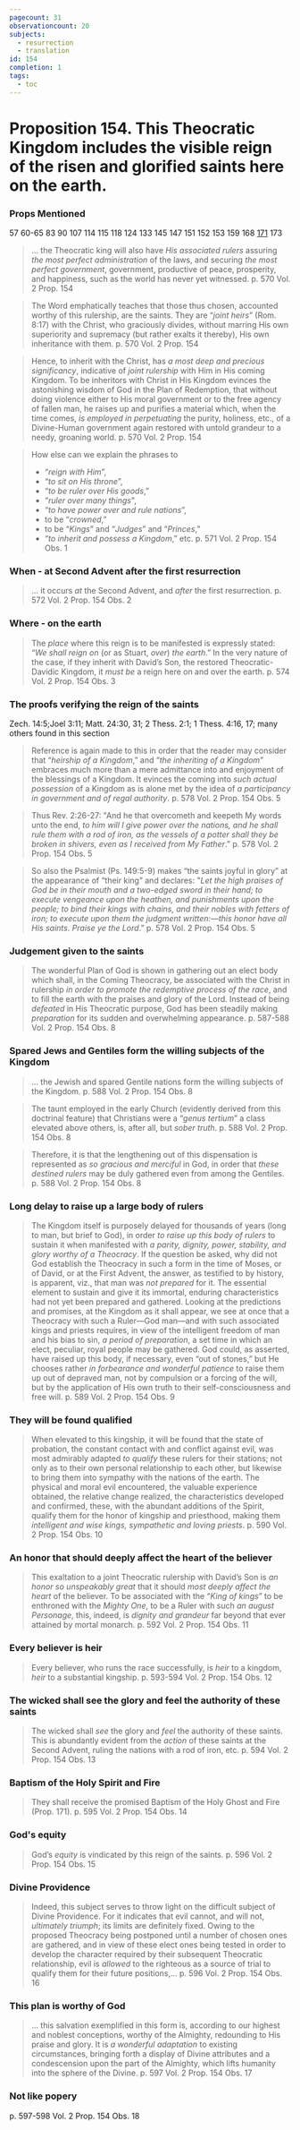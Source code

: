 ```yaml
---
pagecount: 31
observationcount: 20
subjects:
  - resurrection
  - translation
id: 154
completion: 1
tags:
  - toc
---
```

# Proposition 154. This Theocratic Kingdom includes the visible reign of the risen and glorified saints here on the earth.
### Props Mentioned
57 60-65 83 90 107 114 115 118 124 133 145 147 151 152 153 159 168 [171](Proposition%20171.%20This%20Kingdom%20is%20connected%20with%20the%20Baptism%20of%20the%20Holy%20Ghost%20and%20of%20Fire..md) 173

>... the Theocratic king will also have *His associated rulers* assuring *the most perfect administration* of the laws, and securing *the most perfect government*, government, productive of peace, prosperity, and happiness, such as the world has never yet witnessed.
>p. 570 Vol. 2 Prop. 154

>The Word emphatically teaches that those thus chosen, accounted worthy of this rulership, are the saints. They are “*joint heirs*” (Rom. 8:17) with the Christ, who graciously divides, without marring His own superiority and supremacy (but rather exalts it thereby), His own inheritance with them.
>p. 570 Vol. 2 Prop. 154

>Hence, to inherit with the Christ, has *a most deep and precious significancy*, indicative of *joint rulership* with Him in His coming Kingdom. To be inheritors with Christ in His Kingdom evinces the astonishing wisdom of God in the Plan of Redemption, that without doing violence either to His moral government or to the free agency of fallen man, he raises up and purifies a material which, when the time comes, *is employed in perpetuating* the purity, holiness, etc., of a Divine-Human government again restored with untold grandeur to a needy, groaning world.
>p. 570 Vol. 2 Prop. 154

>How else can we explain the phrases to
>- “*reign with Him*”, 
>- “*to sit on His throne*”, 
>- “*to be ruler over His goods*,” 
>- “*ruler over many things*", 
>- “*to have power over and rule nations*”, 
>- to be “*crowned*,” 
>- to be “*Kings*” and “*Judges*” and “*Princes*,” 
>- “*to inherit and possess a Kingdom*,” etc.
> p. 571 Vol. 2 Prop. 154 Obs. 1
### When - at Second Advent after the first resurrection
>... it occurs *at* the Second Advent, and *after* the first resurrection.
>p. 572 Vol. 2 Prop. 154 Obs. 2
### Where - on the earth
>The *place* where this reign is to be manifested is expressly stated: “*We shall reign on* (or as Stuart, *over*) *the earth*.” In the very nature of the case, if they inherit with David’s Son, the restored Theocratic-Davidic Kingdom, it *must be* a reign here on and over the earth.
>p. 574 Vol. 2 Prop. 154 Obs. 3
### The proofs verifying the reign of the saints
Zech. 14:5;Joel 3:11; Matt. 24:30, 31; 2 Thess. 2:1; 1 Thess. 4:16, 17; many others found in this section
>Reference is again made to this in order that the reader may consider that “*heirship of a Kingdom*,” and “*the inheriting of a Kingdom*” embraces much more than a mere admittance into and enjoyment of the blessings of a Kingdom. It evinces the coming into *such actual possession* of a Kingdom as is alone met by the idea of *a participancy in government and of regal authority*.
>p. 578 Vol. 2 Prop. 154 Obs. 5

>Thus Rev. 2:26-27:  "And he that overcometh and keepeth My words unto the end, *to him will I give power over the nations, and he shall rule them with a rod of iron, as the vessels of a potter shall they be broken in shivers, even as I received from My Father*.”
>p. 578 Vol. 2 Prop. 154 Obs. 5

>So also the Psalmist (Ps. 149:5-9) makes “the saints joyful in glory” at the appearance of “their king” and declares:  "*Let the high praises of God be in their mouth and a two-edged sword in their hand; to execute vengeance upon the heathen, and punishments upon the people; to bind their kings with chains, and their nobles with fetters of iron; to execute upon them the judgment written:—this honor have all His saints. Praise ye the Lord*.”
>p. 578 Vol. 2 Prop. 154 Obs. 5
### Judgement given to the saints
>The wonderful Plan of God is shown in gathering out an elect body which shall, in the Coming Theocracy, be associated with the Christ in rulership *in order to promote the redemptive process of the race*, and to fill the earth with the praises and glory of the Lord. Instead of being *defeated* in His Theocratic purpose, God has been steadily making *preparation* for its sudden and overwhelming appearance.
>p. 587-588 Vol. 2 Prop. 154 Obs. 8
### Spared Jews and Gentiles form the willing subjects of the Kingdom
>... the Jewish and spared Gentile nations form the willing subjects of the Kingdom.
>p. 588 Vol. 2 Prop. 154 Obs. 8

>The taunt employed in the early Church (evidently derived from this doctrinal feature) that Christians were a “*genus tertium*” a class elevated above others, is, after all, but *sober truth*.
>p. 588 Vol. 2 Prop. 154 Obs. 8

>Therefore, it is that the lengthening out of this dispensation is represented as *so gracious and merciful* in God, in order that *these destined rulers* may be duly gathered even from among the Gentiles.
>p. 588 Vol. 2 Prop. 154 Obs. 8
### Long delay to raise up a large body of rulers
>The Kingdom itself is purposely delayed for thousands of years (long to man, but brief to God), in order *to raise up this body of rulers* to sustain it when manifested with *a parity, dignity, power, stability, and glory worthy of a Theocracy*. If the question be asked, why did not God establish the Theocracy in such a form in the time of Moses, or of David, or at the First Advent, the answer, as testified to by history, is apparent, viz., that man was *not prepared* for it. The essential element to sustain and give it its immortal, enduring characteristics had not yet been prepared and gathered. Looking at the predictions and promises, at the Kingdom as it shall appear, we see at once that a Theocracy with such a Ruler—God man—and with such associated kings and priests requires, in view of the intelligent freedom of man and his bias to sin, *a period of preparation*, a set time in which an elect, peculiar, royal people may be gathered. God could, as asserted, have raised up this body, if necessary, even “out of stones,” but He chooses rather *in forbearance and wonderful patience* to raise them up out of depraved man, not by compulsion or a forcing of the will, but by the application of His own truth to their self-consciousness and free will.
>p. 589 Vol. 2 Prop. 154 Obs. 9
### They will be found qualified
>When elevated to this kingship, it will be found that the state of probation, the constant contact with and conflict against evil, was most admirably adapted *to qualify* these rulers for their stations; not only as to their own personal relationship to each other, but likewise to bring them into sympathy with the nations of the earth. The physical and moral evil encountered, the valuable experience obtained, the relative change realized, the characteristics developed and confirmed, these, with the abundant additions of the Spirit, qualify them for the honor of kingship and priesthood, making them *intelligent and wise kings, sympathetic and loving priests*.
>p. 590 Vol. 2 Prop. 154 Obs. 10
### An honor that should deeply affect the heart of the believer
>This exaltation to a joint Theocratic rulership with David’s Son is *an honor so unspeakably great* that it should *most deeply affect the heart* of the believer. To be associated with the “*King of kings*” to be enthroned with the *Mighty One*, to be a Ruler with such *an august Personage*, this, indeed, is *dignity and grandeur* far beyond that ever attained by mortal monarch.
>p. 592 Vol. 2 Prop. 154 Obs. 11
### Every believer is heir
>Every believer, who runs the race successfully, is *heir* to a kingdom, *heir* to a substantial kingship.
>p. 593-594 Vol. 2 Prop. 154 Obs. 12
### The wicked shall see the glory and feel the authority of these saints
>The wicked shall *see* the glory and *feel* the authority of these saints. This is abundantly evident from the *action* of these saints at the Second Advent, ruling the nations with a rod of iron, etc.
>p. 594 Vol. 2 Prop. 154 Obs. 13
### Baptism of the Holy Spirit and Fire
>They shall receive the promised Baptism of the Holy Ghost and Fire (Prop. 171).
>p. 595 Vol. 2 Prop. 154 Obs. 14
### God's equity
>God’s *equity* is vindicated by this reign of the saints.
>p. 596 Vol. 2 Prop. 154 Obs. 15
### Divine Providence
>Indeed, this subject serves to throw light on the difficult subject of Divine Providence. For it indicates that evil cannot, and will not, *ultimately triumph*; its limits are definitely fixed. Owing to the proposed Theocracy being postponed until a number of chosen ones are gathered, and in view of these elect ones being tested in order to develop the character required by their subsequent Theocratic relationship, evil is *allowed* to the righteous as a source of trial to qualify them for their future positions,...
>p. 596 Vol. 2 Prop. 154 Obs. 16
### This plan is worthy of God
>... this salvation exemplified in this form is, according to our highest and noblest conceptions, worthy of the Almighty, redounding to His praise and glory. It is *a wonderful adaptation* to existing circumstances, bringing forth a display of Divine attributes and a condescension upon the part of the Almighty, which lifts humanity into the sphere of the Divine.
>p. 597 Vol. 2 Prop. 154 Obs. 17
### Not like popery
p. 597-598 Vol. 2 Prop. 154 Obs. 18


























